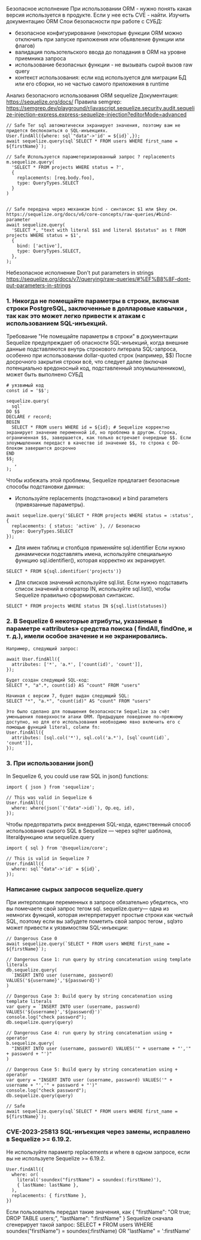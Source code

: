 Безопасное исполнение
При использовании ORM - нужно понять какая версия используется в продукте. Если у нее есть CVE - найти.
Изучить документацию ORM
Слои безопасности при работе с СУБД:
- безопасное конфигурирование (некоторые функции ORM можно отключить при запуске приложения или обьявление функции или флагов)
- валидация пользотельского ввода до попадания в ORM на уровне приемника запроса
- использование безопасных функции - не вызывать сырой вызов raw query
- контекст использования: если код используется для миграции БД или его сборки, но не частью самого приложения в runtime

Анализ безопасного использования ORM sequelize
Документация: https://sequelize.org/docs/
Правила semgrep: https://semgrep.dev/playground/r/javascript.sequelize.security.audit.sequelize-injection-express.express-sequelize-injection?editorMode=advanced 

```
// Safe Тег sql автоматически экранирует значения, поэтому вам не придется беспокоиться о SQL-инъекциях.
User.findAll({where: sql`"data"->'id' = ${id}`,}); 
await sequelize.query(sql`SELECT * FROM users WHERE first_name = ${firstName}`);

// Safe Используется параметеризированный запрос ? replacements
m.sequelize.query(
  'SELECT * FROM projects WHERE status = ?',
  {
	replacements: [req.body.foo],
	type: QueryTypes.SELECT
  }
)

 
// Safe передача через механизм bind - синтаксис $1 или $key см. https://sequelize.org/docs/v6/core-concepts/raw-queries/#bind-parameter
await sequelize.query(
  'SELECT *, "text with literal $$1 and literal $$status" as t FROM projects WHERE status = $1',
  {
    bind: ['active'],
    type: QueryTypes.SELECT,
  },
);
```

Небезопасное исполнение
Don't put parameters in strings https://sequelize.org/docs/v7/querying/raw-queries/#%EF%B8%8F-dont-put-parameters-in-strings
### 1. Никогда не помещайте параметры в строки, включая строки PostgreSQL, заключенные в долларовые кавычки , так как это может легко привести к атакам с использованием SQL-инъекций.
Требование "Не помещайте параметры в строки" в документации Sequelize предупреждает об опасности SQL-инъекций, когда внешние данные подставляются внутрь строкового литерала SQL-запроса, особенно при использовании dollar-quoted строк (например, $$)
После досрочного закрытия строки всё, что следует далее (включая потенциально вредоносный код, подставленный злоумышленником), может быть выполнено СУБД
```
# уязвимый код
const id = '$$';

sequelize.query(
  sql`
DO $$
DECLARE r record;
BEGIN
  SELECT * FROM users WHERE id = ${id}; # Sequelize корректно экранирует значение переменной id, но проблема в другом. Строка, ограниченная $$, завершается, как только встречает очередные $$. Если злоумышленник передаст в качестве id значение $$, то строка с DO-блоком завершится досрочно
END
$$;
  `,
);
```
Чтобы избежать этой проблемы, Sequelize предлагает безопасные способы подстановки данных:
- Используйте replacements (подстановки) и bind parameters (привязанные параметры). 
```
await sequelize.query('SELECT * FROM projects WHERE status = :status', {
  replacements: { status: 'active' }, // Безопасно
  type: QueryTypes.SELECT
});
```
- Для имен таблиц и столбцов применяйте sql.identifier
Если нужно динамически подставлять имена, используйте специальную функцию sql.identifier(), которая корректно их экранирует.
```
SELECT * FROM ${sql.identifier('projects')}
```
- Для списков значений используйте sql.list. Если нужно подставить список значений в оператор IN, используйте sql.list(), чтобы Sequelize правильно сформировал синтаксис.
```
SELECT * FROM projects WHERE status IN ${sql.list(statuses)}
```

### 2. В Sequelize 6 некоторые атрибуты, указанные в параметре «attributes» средства поиска ( findAll, findOne, и т. д.), имели особое значение и не экранировались.
```
Например, следующий запрос:

await User.findAll({
  attributes: ['*', 'a.*', ['count(id)', 'count']],
});

Будет создан следующий SQL-код:
SELECT *, "a".*, count(id) AS "count" FROM "users"

Начиная с версии 7, будет выдан следующий SQL:
SELECT "*", "a.*", "count(id)" AS "count" FROM "users"

Это было сделано для повышения безопасности Sequelize за счёт уменьшения поверхности атаки ORM. Предыдущее поведение по-прежнему доступно, но для его использования необходимо явно включить его с помощью функций literal, colили fn:
User.findAll({
  attributes: [sql.col('*'), sql.col('a.*'), [sql`count(id)`, 'count']],
});
```

### 3. При использовании json()
In Sequelize 6, you could use raw SQL in json() functions:
```
import { json } from 'sequelize';

// This was valid in Sequelize 6
User.findAll({
  where: where(json(`("data"->id)`), Op.eq, id),
});
```
Чтобы предотвратить риск внедрения SQL-кода, единственный способ использования сырого SQL в Sequelize — через sqlтег шаблона, literalфункцию или sequelize.query
```
import { sql } from '@sequelize/core';

// This is valid in Sequelize 7
User.findAll({
  where: sql`"data"->'id' = ${id}`,
});
```

### Написание сырых запросов sequelize.query
При интерполяции переменных в запросе обязательно убедитесь, что вы помечаете свой запрос тегом sql. sequelize.query— одна из немногих функций, которая интерпретирует простые строки как чистый SQL, поэтому если вы забудете пометить свой запрос тегом , sqlэто может привести к уязвимостям SQL-инъекции:
```
// Dangerous Case 0
await sequelize.query(`SELECT * FROM users WHERE first_name = ${firstName}`);

// Dangerous Case 1: run query by string concatenation using template literals
db.sequelize.query(
  `INSERT INTO user (username, password) VALUES('${username}','${password}')`
)

// Dangerous Case 3: Build query by string concatenation using template literals
var query = `INSERT INTO user (username, password) VALUES('${username}','${password}')`
console.log("check password");
db.sequelize.query(query)

// Dangerous Case 4: run query by string concatenation using + operator
b.sequelize.query(
  "INSERT INTO user (username, password) VALUES('" + username + "','" + password + "')"
)

// Dangerous Case 5: Build query by string concatenation using + operator
var query = "INSERT INTO user (username, password) VALUES('" + username + "','" + password + "')"
console.log("check password");
db.sequelize.query(query)

// Safe
await sequelize.query(sql`SELECT * FROM users WHERE first_name = ${firstName}`);
```

### CVE-2023-25813 SQL-инъекция через замены, исправлено в Sequelize >= 6.19.2.
Не используйте параметр replacements и where в одном запросе, если вы не используете Sequelize >= 6.19.2.
```
User.findAll({
  where: or(
    literal('soundex("firstName") = soundex(:firstName)'),
    { lastName: lastName },
  ),
  replacements: { firstName },
})
```
Если пользователь передал такие значения, как
{
  "firstName": "OR true; DROP TABLE users;",
  "lastName": ":firstName"
}
Sequelize сначала сгенерирует такой запрос: SELECT * FROM users WHERE soundex("firstName") = soundex(:firstName) OR "lastName" = ':firstName'
